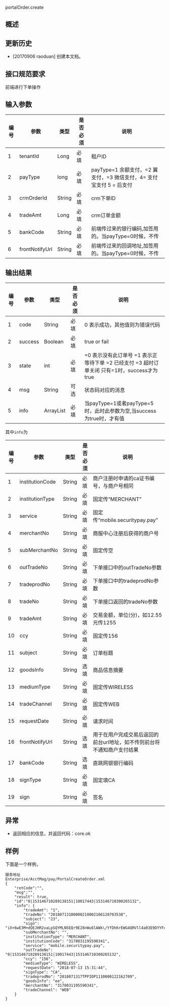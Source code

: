 portalOrder.create
## 概述

## 更新历史

 - [20170906 raoduan] 创建本文档。

## 接口规范要求

 前端进行下单操作

## 输入参数

| 编号 | 参数 | 类型 | 是否必须 |说明 |
| ---- | ---- | ---- | ---- | ---- |
|1|tenantId|Long|必填|租户ID|
|2|payType|long|必填|payType=1 余额支付，=2 翼支付，=3 微信支付，4= 支付宝支付 5 = 后支付|
|3|crmOrderId|String|必填|crm下单ID| 
|4|tradeAmt|Long|必填|crm订单金额| 
|5|bankCode|String|必填|前端传过来的银行编码,加签用的。当payType=0时候，不传|
|6|frontNotifyUrl|String|必填|前端传过来的回调地址,加签用的。当payType=0时候，不传|

## 输出结果
| 编号 | 参数 | 类型 | 是否必须 |说明 |
| ---- | ---- | ---- | ---- | ---- |
|1|code|String|必填|0 表示成功，其他值则为错误代码|
|2|success|Boolean|必填|true or fail|
|3|state|int|必填| =0 表示没有此订单号 =1 表示正等待下单 =2 已经支付 =3 超时订单关闭 只有=1时，success才为true|
|4|msg|String|可选|状态码对应的消息|
|5|info|ArrayList|必填|当payType=1或者payType=5时，此时此参数为空,当success 为true时，才有值|

其中`info`为

| 编号 | 参数 | 类型 | 是否必须 |说明 |
| ---- | ---- | ---- | ---- | ---- |
|1|institutionCode|String|必填|商户注册时申请的ca证书编号，与商户号相同|
|2|institutionType|String|必填|固定传“MERCHANT”|
|3|service|String|必填|固定传“mobile.securitypay.pay”|
|4|merchantNo|String|必填|商服中心注册后获得的商户号|
|5|subMerchantNo|String|必填|固定传空|
|6|outTradeNo|String|必填|下单接口中的outTradeNo参数|
|7|tradeprodNo|String|必填|下单接口中的tradeprodNo参数|
|8|tradeNo|String|必填|下单接口返回的tradeNo参数|
|9|tradeAmt|String|必填|交易金额，单位(分)，如12.55元传1255|
|10|ccy|String|必填|固定传156|
|11|subject|String|必填|订单标题|
|12|goodsInfo|String|选填|商品信息摘要|
|13|mediumType|String|必填|固定传WIRELESS|
|14|tradeChannel|String|必填|固定传WEB|
|15|requestDate|String|必填|请求时间|
|16|frontNotifyUrl|String|选填|用于在用户完成交易后返回的前台url地址，如不传则前台将不通知商户支付结果|
|17|bankCode|String|选填|直跳网银银行编码|
|18|signType|String|必填|固定填CA|
|19|sign|String|必填|签名|

## 异常
 * 返回相应的信息，并返回代码：core.ok
 
## 样例

下面是一个样例，
```
服务地址
Enterprise/AcctMag/pay/PortalCreateOrder.xml
{
	"retCode":"",
	"msg":"",
	"result": true,
	"id":"0|153146710289138151|10017443|153146710300265132",
	"info": {
		"tradeAmt": "1",
		"tradeNo": "20180713100000210002106120703538",
		"subject": "23",
		"sign": "iX+6wE3M+dQEJHR2vaLpSQYMLN5EQr9E28nWu6lAWk\/YfDhKrEWG4QRVll4a03E9DYYFcO3k8w46D3HJXAUG9cPxtGa++h80Ic56tfkxvnQNYjpsUUaTeKkXCS0tm2OgsuSgLG3ojV9yAPackbgVfGoOH3K6Ml7CQ\/4nBzIJi28=",
		"subMerchantNo": "",
		"institutionType": "MERCHANT",
		"institutionCode": "3178031195590341",
		"service": "mobile.securitypay.pay",
		"outTradeNo": "0|153146710289138151|10017443|153146710300265132",
		"ccy": "156",
		"mediumType": "WIRELESS",
		"requestDate": "2018-07-13 15:31:44",
		"signType": "CA",
		"tradeprodNo": "2018071317TPPIOP1110000122162709",
		"goodsInfo": "ee",
		"merchantNo": "3178031195590341",
		"tradeChannel": "WEB"
	}
}
```